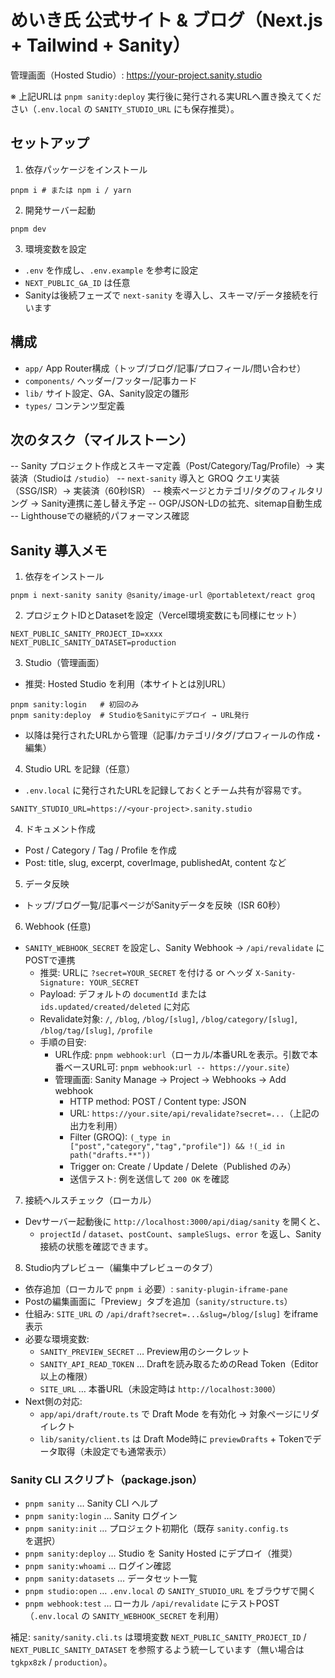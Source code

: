 # めいき氏 公式サイト & ブログ（Next.js + Tailwind + Sanity）

管理画面（Hosted Studio）: https://your-project.sanity.studio

※ 上記URLは `pnpm sanity:deploy` 実行後に発行される実URLへ置き換えてください（`.env.local` の `SANITY_STUDIO_URL` にも保存推奨）。

## セットアップ

1. 依存パッケージをインストール

```
pnpm i # または npm i / yarn
```

2. 開発サーバー起動

```
pnpm dev
```

3. 環境変数を設定

- `.env` を作成し、`.env.example` を参考に設定
- `NEXT_PUBLIC_GA_ID` は任意
- Sanityは後続フェーズで `next-sanity` を導入し、スキーマ/データ接続を行います

## 構成

- `app/` App Router構成（トップ/ブログ/記事/プロフィール/問い合わせ）
- `components/` ヘッダー/フッター/記事カード
- `lib/` サイト設定、GA、Sanity設定の雛形
- `types/` コンテンツ型定義

## 次のタスク（マイルストーン）

-- Sanity プロジェクト作成とスキーマ定義（Post/Category/Tag/Profile）→ 実装済（Studioは `/studio`）
-- `next-sanity` 導入と GROQ クエリ実装（SSG/ISR）→ 実装済（60秒ISR）
-- 検索ページとカテゴリ/タグのフィルタリング → Sanity連携に差し替え予定
-- OGP/JSON-LDの拡充、sitemap自動生成
-- Lighthouseでの継続的パフォーマンス確認

## Sanity 導入メモ

1) 依存をインストール

```
pnpm i next-sanity sanity @sanity/image-url @portabletext/react groq
```

2) プロジェクトIDとDatasetを設定（Vercel環境変数にも同様にセット）

```
NEXT_PUBLIC_SANITY_PROJECT_ID=xxxx
NEXT_PUBLIC_SANITY_DATASET=production
```

3) Studio（管理画面）

- 推奨: Hosted Studio を利用（本サイトとは別URL）

```
pnpm sanity:login   # 初回のみ
pnpm sanity:deploy  # StudioをSanityにデプロイ → URL発行
```

- 以降は発行されたURLから管理（記事/カテゴリ/タグ/プロフィールの作成・編集）

4) Studio URL を記録（任意）

- `.env.local` に発行されたURLを記録しておくとチーム共有が容易です。

```
SANITY_STUDIO_URL=https://<your-project>.sanity.studio
```

4) ドキュメント作成
- Post / Category / Tag / Profile を作成
- Post: title, slug, excerpt, coverImage, publishedAt, content など

5) データ反映
- トップ/ブログ一覧/記事ページがSanityデータを反映（ISR 60秒）

6) Webhook (任意)
- `SANITY_WEBHOOK_SECRET` を設定し、Sanity Webhook → `/api/revalidate` にPOSTで連携
  - 推奨: URLに `?secret=YOUR_SECRET` を付ける or ヘッダ `X-Sanity-Signature: YOUR_SECRET`
  - Payload: デフォルトの `documentId` または `ids.updated/created/deleted` に対応
  - Revalidate対象: `/`, `/blog`, `/blog/[slug]`, `/blog/category/[slug]`, `/blog/tag/[slug]`, `/profile`
  - 手順の目安:
    - URL作成: `pnpm webhook:url`（ローカル/本番URLを表示。引数で本番ベースURL可: `pnpm webhook:url -- https://your.site`）
    - 管理画面: Sanity Manage → Project → Webhooks → Add webhook
      - HTTP method: POST / Content type: JSON
      - URL: `https://your.site/api/revalidate?secret=...`（上記の出力を利用）
      - Filter (GROQ): `(_type in ["post","category","tag","profile"]) && !(_id in path("drafts.**"))`
      - Trigger on: Create / Update / Delete（Published のみ）
      - 送信テスト: 例を送信して `200 OK` を確認

7) 接続ヘルスチェック（ローカル）
- Devサーバー起動後に `http://localhost:3000/api/diag/sanity` を開くと、
  - `projectId` / `dataset`、`postCount`、`sampleSlugs`、`error` を返し、Sanity接続の状態を確認できます。

8) Studio内プレビュー（編集中プレビューのタブ）
- 依存追加（ローカルで `pnpm i` 必要）: `sanity-plugin-iframe-pane`
- Postの編集画面に「Preview」タブを追加（`sanity/structure.ts`）
- 仕組み: `SITE_URL` の `/api/draft?secret=...&slug=/blog/[slug]` をiframe表示
- 必要な環境変数:
  - `SANITY_PREVIEW_SECRET` … Preview用のシークレット
  - `SANITY_API_READ_TOKEN` … Draftを読み取るためのRead Token（Editor以上の権限）
  - `SITE_URL` … 本番URL（未設定時は `http://localhost:3000`）
- Next側の対応:
  - `app/api/draft/route.ts` で Draft Mode を有効化 → 対象ページにリダイレクト
  - `lib/sanity/client.ts` は Draft Mode時に `previewDrafts` + Tokenでデータ取得（未設定でも通常表示）

### Sanity CLI スクリプト（package.json）

- `pnpm sanity` … Sanity CLI ヘルプ
- `pnpm sanity:login` … Sanity ログイン
- `pnpm sanity:init` … プロジェクト初期化（既存 `sanity.config.ts` を選択）
- `pnpm sanity:deploy` … Studio を Sanity Hosted にデプロイ（推奨）
- `pnpm sanity:whoami` … ログイン確認
- `pnpm sanity:datasets` … データセット一覧
- `pnpm studio:open` … `.env.local` の `SANITY_STUDIO_URL` をブラウザで開く
- `pnpm webhook:test` … ローカル `/api/revalidate` にテストPOST（`.env.local` の `SANITY_WEBHOOK_SECRET` を利用）

補足: `sanity/sanity.cli.ts` は環境変数 `NEXT_PUBLIC_SANITY_PROJECT_ID` / `NEXT_PUBLIC_SANITY_DATASET` を参照するよう統一しています（無い場合は `tgkpx8zk` / `production`）。
